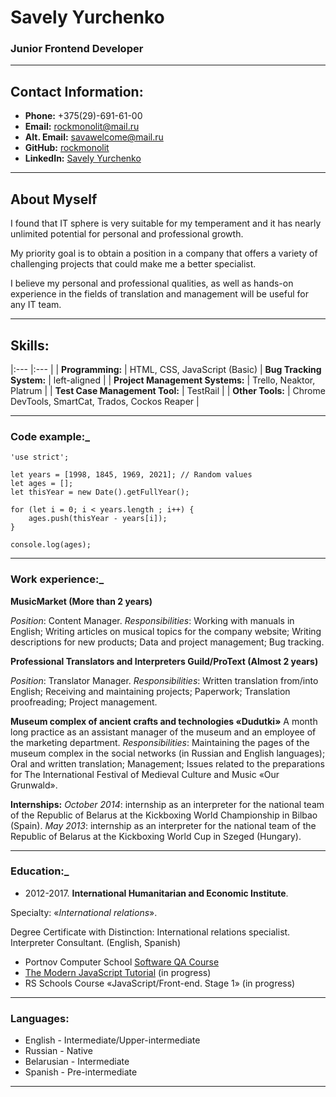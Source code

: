 # __Savely Yurchenko__
### Junior Frontend Developer

---

## __Contact Information:__

- __Phone:__ +375(29)-691-61-00
- __Email:__ rockmonolit@mail.ru
- __Alt. Email:__ savawelcome@mail.ru
- __GitHub:__ [rockmonolit](https://github.com/rockmonolit)
- __LinkedIn:__ [Savely Yurchenko](https://www.linkedin.com/in/savely-yurchenko/)

---

## __About Myself__
I found that IT sphere is very suitable for my temperament and it has nearly unlimited potential for personal and professional growth.

My priority goal is to obtain a position in a company that offers a variety of challenging projects that could make me a better specialist.

I believe my personal and professional qualities, as well as hands-on experience in the fields of translation and management will be useful for any IT team.

---

## __Skills:__

|:---                             |:---                                              |
| **Programming:**                | HTML, CSS, JavaScript (Basic)
| **Bug Tracking System:**        | left-aligned                                     | 
| **Project Management Systems:** | Trello, Neaktor, Platrum                         |
| **Test Case Management Tool:**  | TestRail                                         |
| **Other Tools:**                | Chrome DevTools, SmartCat, Trados, Cockos Reaper |

---

### __Code example:___

```
'use strict';

let years = [1998, 1845, 1969, 2021]; // Random values
let ages = [];
let thisYear = new Date().getFullYear();

for (let i = 0; i < years.length ; i++) {
    ages.push(thisYear - years[i]);
}

console.log(ages);
```

---

### __Work experience:___

**MusicMarket (More than 2 years)**

*Position*: Content Manager.
*Responsibilities*: Working with manuals in English; Writing articles on musical topics for the company website; Writing descriptions for new products; Data and project management; Bug tracking.

**Professional Translators and Interpreters Guild/ProText (Almost 2 years)**

*Position*: Translator Manager. 
*Responsibilities*: Written translation from/into English; Receiving and maintaining projects; Paperwork; Translation proofreading; Project management.

**Museum complex of ancient crafts and technologies «Dudutki»**
A month long practice as an assistant manager of the museum and an employee of the marketing department. 
*Responsibilities*: Maintaining the pages of the museum complex in the social networks (in Russian and English languages); Oral and written translation; Management; Issues related to the preparations for The International Festival of Medieval Culture and Music «Our Grunwald».

**Internships:**
*October 2014*: internship as an interpreter for the national team of the Republic of Belarus at the Kickboxing World Championship in Bilbao (Spain).
*May 2013*: internship as an interpreter for the national team of the Republic of Belarus at the Kickboxing World Cup in Szeged (Hungary).

---

### __Education:___

- 2012-2017. **International Humanitarian and Economic Institute**.

Specialty: 
«*International relations*».

Degree Certificate with Distinction: International relations specialist. Interpreter Consultant. (English, Spanish)

- Portnov Computer School [Software QA Course](https://portnov.net/ru-2018/)
- [The Modern JavaScript Tutorial](https://javascript.info/) (in progress)
- RS Schools Course «JavaScript/Front-end. Stage 1» (in progress)

---

### __Languages:__

- English \- Intermediate/Upper-intermediate
- Russian \- Native
- Belarusian \- Intermediate
- Spanish \- Pre-intermediate

---